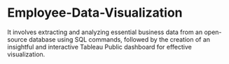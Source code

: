 # Employee-Data-Visualization

It involves extracting and analyzing essential business data from an open-source database using SQL commands, followed by the creation of an insightful and interactive Tableau Public dashboard for effective visualization.
